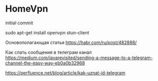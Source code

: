 # HomeVpn

initial commit

sudo apt-get install openvpn stun-client

Основополагающая статья
https://habr.com/ru/post/482888/

Как слать сообщения в телеграм канал
https://medium.com/javarevisited/sending-a-message-to-a-telegram-channel-the-easy-way-eb0a0b32968

https://perfluence.net/blog/article/kak-uznat-id-telegram
